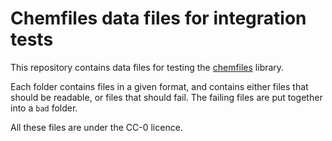 # Chemfiles data files for integration tests

This repository contains data files for testing the
[chemfiles](https://github.com/chemfiles/tests-data) library.

Each folder contains files in a given format, and contains either files that should be
readable, or files that should fail. The failing files are put together into a `bad`
folder.

All these files are under the CC-0 licence.
